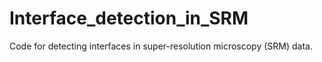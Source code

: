 # Interface_detection_in_SRM
Code for detecting interfaces in super-resolution microscopy (SRM) data.
